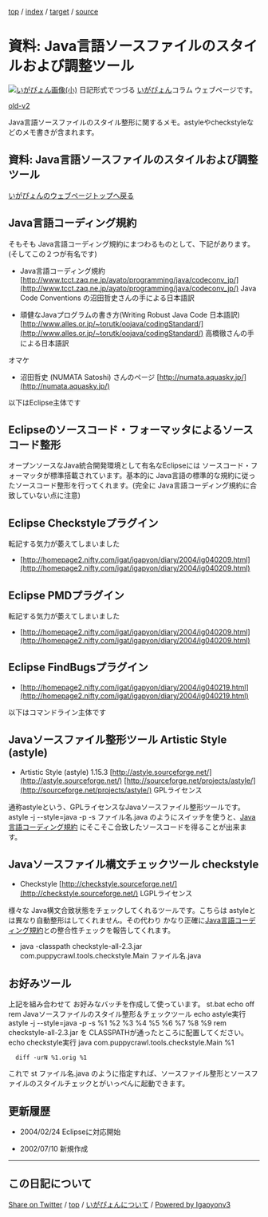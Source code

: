 [top](../index.html) / [index](index.html) / [target](https://igapyon.github.io/diary/memo/memojavastyle.html) / [source](https://github.com/igapyon/diary/blob/master/memo/memojavastyle.src.md) 

資料: Java言語ソースファイルのスタイルおよび調整ツール
=====================================================================================================
[![いがぴょん画像(小)](https://igapyon.github.io/diary/images/iga200306s.jpg "いがぴょん")](https://igapyon.github.io/diary/memo/memoigapyon.html) 日記形式でつづる [いがぴょん](https://igapyon.github.io/diary/memo/memoigapyon.html)コラム ウェブページです。

[old-v2](memojavastyle-orig.html)

Java言語ソースファイルのスタイル整形に関するメモ。astyleやcheckstyleなどのメモ書きが含まれます。

## 資料: Java言語ソースファイルのスタイルおよび調整ツール

[いがぴょんのウェブページトップへ戻る](../../index.html)

## Java言語コーディング規約

そもそも Java言語コーディング規約にまつわるものとして、下記があります。(そしてこの２つが有名です)

* Java言語コーディング規約
  [http://www.tcct.zaq.ne.jp/ayato/programming/java/codeconv_jp/](http://www.tcct.zaq.ne.jp/ayato/programming/java/codeconv_jp/)
  Java Code Conventions の沼田哲史さんの手による日本語訳
  
* 頑健なJavaプログラムの書き方(Writing Robust Java Code 日本語訳)
  [http://www.alles.or.jp/~torutk/oojava/codingStandard/](http://www.alles.or.jp/~torutk/oojava/codingStandard/)
  高橋徹さんの手による日本語訳

オマケ

* 沼田哲史 (NUMATA Satoshi) さんのページ
  [http://numata.aquasky.jp/](http://numata.aquasky.jp/)

以下はEclipse主体です

## Eclipseのソースコード・フォーマッタによるソースコード整形

オープンソースなJava統合開発環境として有名なEclipseには ソースコード・フォーマッタが標準搭載されています。基本的に Java言語の標準的な規約に従ったソースコード整形を行ってくれます。(完全に
Java言語コーディング規約に合致していない点に注意)

## Eclipse Checkstyleプラグイン

転記する気力が萎えてしまいました

* [http://homepage2.nifty.com/igat/igapyon/diary/2004/ig040209.html](http://homepage2.nifty.com/igat/igapyon/diary/2004/ig040209.html)

## Eclipse PMDプラグイン

転記する気力が萎えてしまいました

* [http://homepage2.nifty.com/igat/igapyon/diary/2004/ig040209.html](http://homepage2.nifty.com/igat/igapyon/diary/2004/ig040209.html)

## Eclipse FindBugsプラグイン

* [http://homepage2.nifty.com/igat/igapyon/diary/2004/ig040219.html](http://homepage2.nifty.com/igat/igapyon/diary/2004/ig040219.html)

以下はコマンドライン主体です

## Javaソースファイル整形ツール Artistic Style (astyle)

* Artistic Style (astyle) 1.15.3
  [http://astyle.sourceforge.net/](http://astyle.sourceforge.net/)
  [http://sourceforge.net/projects/astyle/](http://sourceforge.net/projects/astyle/)
  GPLライセンス

通称astyleという、GPLライセンスなJavaソースファイル整形ツールです。astyle -j --style=java -p -s ファイル名.java のようにスイッチを使うと、[Java言語コーディング規約](http://www.tcct.zaq.ne.jp/ayato/programming/java/codeconv_jp/) にそこそこ合致したソースコードを得ることが出来ます。

## Javaソースファイル構文チェックツール checkstyle

* Checkstyle
  [http://checkstyle.sourceforge.net/](http://checkstyle.sourceforge.net/)
  LGPLライセンス

様々な Java構文合致状態をチェックしてくれるツールです。こちらは astyleとは異なり自動整形はしてくれません。その代わり かなり正確に[Java言語コーディング規約](http://www.tcct.zaq.ne.jp/ayato/programming/java/codeconv_jp/)との整合性チェックを報告してくれます。

* java -classpath checkstyle-all-2.3.jar com.puppycrawl.tools.checkstyle.Main
  ファイル名.java

## お好みツール

上記を組み合わせて お好みなバッチを作成して使っています。
st.bat
echo off
rem Javaソースファイルのスタイル整形＆チェックツール
echo astyle実行
astyle -j --style=java -p -s %1 %2 %3 %4 %5 %6 %7 %8 %9
rem checkstyle-all-2.3.jar を CLASSPATHが通ったところに配置してください。
echo checkstyle実行
      java com.puppycrawl.tools.checkstyle.Main %1
      
      diff -urN %1.orig %1

これで st ファイル名.java のように指定すれば、ソースファイル整形とソースファイルのスタイルチェックとがいっぺんに起動できます。

## 更新履歴

* 2004/02/24 Eclipseに対応開始
  
* 2002/07/10 新規作成

----------------------------------------------------------------------------------------------------

## この日記について

[Share on Twitter](https://twitter.com/intent/tweet?hashtags=igapyon%2Cdiary%2C%E3%81%84%E3%81%8C%E3%81%B4%E3%82%87%E3%82%93&text=%E8%B3%87%E6%96%99%3A+Java%E8%A8%80%E8%AA%9E%E3%82%BD%E3%83%BC%E3%82%B9%E3%83%95%E3%82%A1%E3%82%A4%E3%83%AB%E3%81%AE%E3%82%B9%E3%82%BF%E3%82%A4%E3%83%AB%E3%81%8A%E3%82%88%E3%81%B3%E8%AA%BF%E6%95%B4%E3%83%84%E3%83%BC%E3%83%AB&url=https%3A%2F%2Figapyon.github.io%2Fdiary%2Fmemo%2Fmemojavastyle.html) / [top](../index.html) / [いがぴょんについて](https://igapyon.github.io/diary/memo/memoigapyon.html) / [Powered by Igapyonv3](https://github.com/igapyon/igapyonv3)
